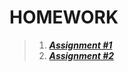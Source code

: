 # HOMEWORK

> 1. [__*Assignment #1*__](https://github.com/LongPML/CS112.L21.KHCL/tree/main/Homework/Assignment%20%231)
> 2. [__*Assignment #2*__](https://github.com/LongPML/CS112.L21.KHCL/tree/main/Homework/Assignment%20%232)
